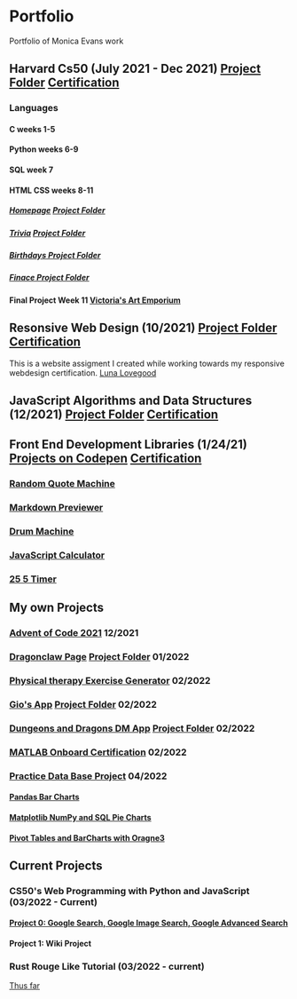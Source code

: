 # Portfolio
Portfolio of Monica Evans work 

## Harvard Cs50 (July 2021 - Dec 2021) [Project Folder](https://github.com/mxw035/Harvard-cs50.git) [Certification](https://github.com/mxw035/Harvard-cs50/blob/c17cc70cdb8de6f60568d02ecbe22ca0790369cf/CS50x%20certificate%202.pdf)
### Languages 
#### C weeks 1-5 
#### Python weeks 6-9
#### SQL week 7 
#### HTML CSS weeks 8-11 
##### [Homepage](https://mxw035.github.io/Hompage_cs50/) [Project Folder](https://github.com/mxw035/Hompage_cs50)
##### [Trivia](https://mxw035.github.io/Cs50-Trivia/) [Project Folder](https://github.com/mxw035/Cs50-Trivia.git)
##### [Birthdays Project Folder](https://github.com/mxw035/Harvard-cs50/tree/main/week9/birthdays) 
##### [Finace Project Folder](https://github.com/mxw035/Harvard-cs50/tree/main/week9/finance)
#### Final Project Week 11 [Victoria's Art Emporium](https://mxw035.github.io/VictoriaAlexander/) 

## Resonsive Web Design (10/2021) [Project Folder](https://github.com/mxw035/Responsive_web_design_page.git) [Certification](https://github.com/mxw035/freecodecamp.git)

This is a website assigment I created while working towards my responsive webdesign certification. 
[Luna Lovegood](https://mxw035.github.io/Responsive_web_design_page/index.html)

## JavaScript Algorithms and Data Structures (12/2021) [Project Folder](https://github.com/mxw035/freecodecamp/tree/main/JavaScript%20Algorithms%20and%20Data%20Structures) [Certification](https://github.com/mxw035/freecodecamp/blob/cca25732c9d450eb377e29f38bae7037721107ce/JavaScript%20Algorithms%20and%20Data%20Structures%20Certification%20_%20freeCodeCamp.org.pdf)

## Front End Development Libraries (1/24/21) [Projects on Codepen](https://codepen.io/your-work) [Certification](https://github.com/mxw035/freecodecamp/blob/cca25732c9d450eb377e29f38bae7037721107ce/Front%20end%20development%20cert.pdf)
### [Random Quote Machine](https://codepen.io/mxw035/full/XWePdbR)
### [Markdown Previewer](https://codepen.io/mxw035/full/wvrQROm)
### [Drum Machine](https://codepen.io/mxw035/full/abLPqXp)
### [JavaScript Calculator](https://codepen.io/mxw035/full/rNGoKdV)
### [25 5 Timer](https://codepen.io/mxw035/full/JjrQPaz)

## My own Projects 
### [Advent of Code 2021](https://github.com/mxw035/Advent21.git) 12/2021
### [Dragonclaw Page](https://mxw035.github.io/dragonclaw/) [Project Folder](https://github.com/mxw035/dragonclaw.git) 01/2022
### [Physical therapy Exercise Generator](https://codepen.io/mxw035/full/dyVreoq) 02/2022
### [Gio's App](https://mxw035.github.io/Gios-App-2/index.html) [Project Folder](https://github.com/mxw035/Gios-App-2.git) 02/2022
### [Dungeons and Dragons DM App](https://mxw035.github.io/Dungeons_Dragons/) [Project Folder](https://github.com/mxw035/Dungeons_Dragons.git) 02/2022
### [MATLAB Onboard Certification](https://matlabacademy.mathworks.com/progress/share/certificate.html?id=cdf7c1f6-9921-4403-baeb-5b686ecc6df6&) 02/2022
### [Practice Data Base Project](https://github.com/mxw035/Practice-DataBase-Project.git) 04/2022
#### [Pandas Bar Charts](https://github.com/mxw035/Practice-DataBase-Project/tree/main/BarCharts) 
#### [Matplotlib NumPy and SQL Pie Charts](https://github.com/mxw035/Practice-DataBase-Project/tree/main/PieCharts) 
#### [Pivot Tables and BarCharts with Oragne3](https://github.com/mxw035/Practice-DataBase-Project/tree/main/PivotTableWithOrange3) 


## Current Projects 
### CS50's Web Programming with Python and JavaScript (03/2022 - Current)
#### [Project 0: Google Search, Google Image Search, Google Advanced Search](https://mxw035.github.io/cs50-WebPrograming-with-python/)  
#### Project 1: Wiki Project   

### Rust Rouge Like Tutorial (03/2022 - current)
[Thus far](https://github.com/mxw035/rust.git)

